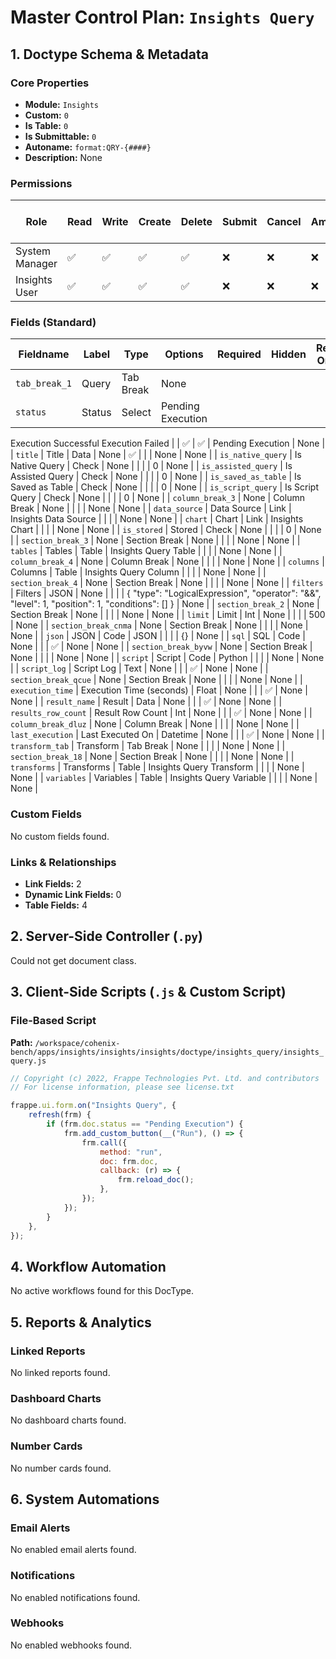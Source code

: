 # Master Control Plan: `Insights Query`

## 1. Doctype Schema & Metadata

### Core Properties
- **Module:** `Insights`
- **Custom:** `0`
- **Is Table:** `0`
- **Is Submittable:** `0`
- **Autoname:** `format:QRY-{####}`
- **Description:** None

### Permissions
| Role | Read | Write | Create | Delete | Submit | Cancel | Amend | Report | Import | Export | Print | Email | Share | Set User Perms |
|---|---|---|---|---|---|---|---|---|---|---|---|---|---|---|
| System Manager | ✅ | ✅ | ✅ | ✅ | ❌ | ❌ | ❌ | ✅ | ❌ | ✅ | ✅ | ✅ | ✅ | ❌ |
| Insights User | ✅ | ✅ | ✅ | ✅ | ❌ | ❌ | ❌ | ✅ | ❌ | ✅ | ✅ | ✅ | ✅ | ❌ |


### Fields (Standard)
| Fieldname | Label | Type | Options | Required | Hidden | Read Only | Default | Description |
|---|---|---|---|---|---|---|---|---|
| `tab_break_1` | Query | Tab Break | None |  |  |  | None | None |
| `status` | Status | Select | Pending Execution
Execution Successful
Execution Failed |  | ✅ | ✅ | Pending Execution | None |
| `title` | Title | Data | None | ✅ |  |  | None | None |
| `is_native_query` | Is Native Query | Check | None |  |  |  | 0 | None |
| `is_assisted_query` | Is Assisted Query | Check | None |  |  |  | 0 | None |
| `is_saved_as_table` | Is Saved as Table | Check | None |  |  |  | 0 | None |
| `is_script_query` | Is Script Query | Check | None |  |  |  | 0 | None |
| `column_break_3` | None | Column Break | None |  |  |  | None | None |
| `data_source` | Data Source | Link | Insights Data Source |  |  |  | None | None |
| `chart` | Chart | Link | Insights Chart |  |  |  | None | None |
| `is_stored` | Stored | Check | None |  |  |  | 0 | None |
| `section_break_3` | None | Section Break | None |  |  |  | None | None |
| `tables` | Tables | Table | Insights Query Table |  |  |  | None | None |
| `column_break_4` | None | Column Break | None |  |  |  | None | None |
| `columns` | Columns | Table | Insights Query Column |  |  |  | None | None |
| `section_break_4` | None | Section Break | None |  |  |  | None | None |
| `filters` | Filters | JSON | None |  |  |  | {
	"type": "LogicalExpression",
	"operator": "&&",
	"level": 1,
	"position": 1,
	"conditions": []
} | None |
| `section_break_2` | None | Section Break | None |  |  |  | None | None |
| `limit` | Limit | Int | None |  |  |  | 500 | None |
| `section_break_cnma` | None | Section Break | None |  |  |  | None | None |
| `json` | JSON | Code | JSON |  |  |  | {} | None |
| `sql` | SQL | Code | None |  |  | ✅ | None | None |
| `section_break_byvw` | None | Section Break | None |  |  |  | None | None |
| `script` | Script | Code | Python |  |  |  | None | None |
| `script_log` | Script Log | Text | None |  |  | ✅ | None | None |
| `section_break_qcue` | None | Section Break | None |  |  |  | None | None |
| `execution_time` | Execution Time (seconds) | Float | None |  |  | ✅ | None | None |
| `result_name` | Result | Data | None |  |  | ✅ | None | None |
| `results_row_count` | Result Row Count | Int | None |  |  | ✅ | None | None |
| `column_break_dluz` | None | Column Break | None |  |  |  | None | None |
| `last_execution` | Last Executed On | Datetime | None |  |  | ✅ | None | None |
| `transform_tab` | Transform | Tab Break | None |  |  |  | None | None |
| `section_break_18` | None | Section Break | None |  |  |  | None | None |
| `transforms` | Transforms | Table | Insights Query Transform |  |  |  | None | None |
| `variables` | Variables | Table | Insights Query Variable |  |  |  | None | None |


### Custom Fields
No custom fields found.


### Links & Relationships
- **Link Fields:** 2
- **Dynamic Link Fields:** 0
- **Table Fields:** 4

## 2. Server-Side Controller (`.py`)
Could not get document class.


## 3. Client-Side Scripts (`.js` & Custom Script)
### File-Based Script
**Path:** `/workspace/cohenix-bench/apps/insights/insights/insights/doctype/insights_query/insights_query.js`
```javascript
// Copyright (c) 2022, Frappe Technologies Pvt. Ltd. and contributors
// For license information, please see license.txt

frappe.ui.form.on("Insights Query", {
	refresh(frm) {
		if (frm.doc.status == "Pending Execution") {
			frm.add_custom_button(__("Run"), () => {
				frm.call({
					method: "run",
					doc: frm.doc,
					callback: (r) => {
						frm.reload_doc();
					},
				});
			});
		}
	},
});

```




## 4. Workflow Automation
No active workflows found for this DocType.


## 5. Reports & Analytics
### Linked Reports
No linked reports found.


### Dashboard Charts
No dashboard charts found.


### Number Cards
No number cards found.


## 6. System Automations
### Email Alerts
No enabled email alerts found.


### Notifications
No enabled notifications found.


### Webhooks
No enabled webhooks found.
